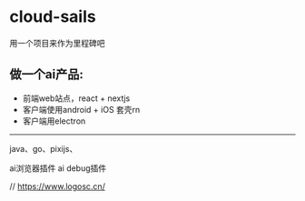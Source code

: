 # cloud-sails
用一个项目来作为里程碑吧

## 做一个ai产品: 
* 前端web站点，react + nextjs
* 客户端使用android + iOS 套壳rn
* 客户端用electron

*** 

java、go、pixijs、


ai浏览器插件
ai debug插件


// https://www.logosc.cn/